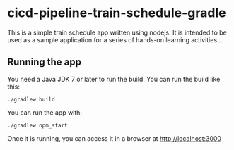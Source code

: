 # cicd-pipeline-train-schedule-gradle

This is a simple train schedule app written using nodejs. It is intended to be used as a sample application for a series of hands-on learning activities...

## Running the app

You need a Java JDK 7 or later to run the build. You can run the build like this:

    ./gradlew build

You can run the app with:

    ./gradlew npm_start

Once it is running, you can access it in a browser at [http://localhost:3000](http://localhost:3000)

